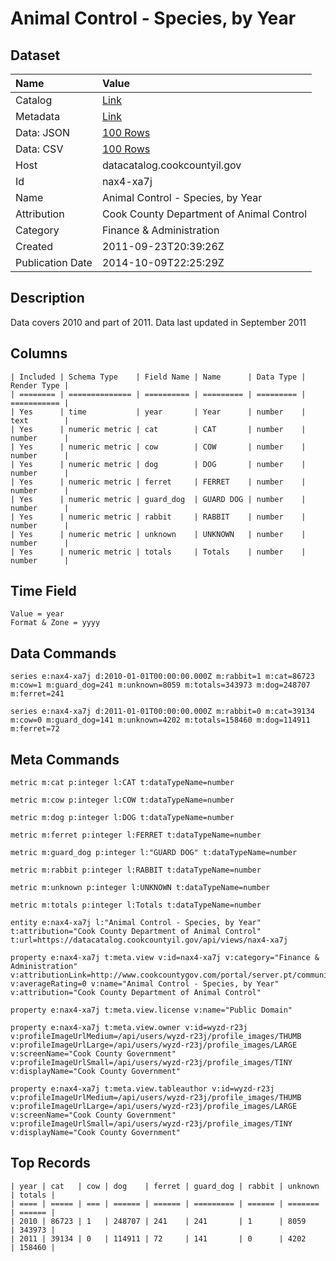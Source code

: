 # Animal Control - Species, by Year

## Dataset

| Name | Value |
| :--- | :---- |
| Catalog | [Link](https://catalog.data.gov/dataset/animal-control-species-by-year-4f3c5) |
| Metadata | [Link](https://datacatalog.cookcountyil.gov/api/views/nax4-xa7j) |
| Data: JSON | [100 Rows](https://datacatalog.cookcountyil.gov/api/views/nax4-xa7j/rows.json?max_rows=100) |
| Data: CSV | [100 Rows](https://datacatalog.cookcountyil.gov/api/views/nax4-xa7j/rows.csv?max_rows=100) |
| Host | datacatalog.cookcountyil.gov |
| Id | nax4-xa7j |
| Name | Animal Control - Species, by Year |
| Attribution | Cook County Department of Animal Control |
| Category | Finance & Administration |
| Created | 2011-09-23T20:39:26Z |
| Publication Date | 2014-10-09T22:25:29Z |

## Description

Data covers 2010 and part of 2011. Data last updated in September 2011

## Columns

```ls
| Included | Schema Type    | Field Name | Name      | Data Type | Render Type |
| ======== | ============== | ========== | ========= | ========= | =========== |
| Yes      | time           | year       | Year      | number    | text        |
| Yes      | numeric metric | cat        | CAT       | number    | number      |
| Yes      | numeric metric | cow        | COW       | number    | number      |
| Yes      | numeric metric | dog        | DOG       | number    | number      |
| Yes      | numeric metric | ferret     | FERRET    | number    | number      |
| Yes      | numeric metric | guard_dog  | GUARD DOG | number    | number      |
| Yes      | numeric metric | rabbit     | RABBIT    | number    | number      |
| Yes      | numeric metric | unknown    | UNKNOWN   | number    | number      |
| Yes      | numeric metric | totals     | Totals    | number    | number      |
```

## Time Field

```ls
Value = year
Format & Zone = yyyy
```

## Data Commands

```ls
series e:nax4-xa7j d:2010-01-01T00:00:00.000Z m:rabbit=1 m:cat=86723 m:cow=1 m:guard_dog=241 m:unknown=8059 m:totals=343973 m:dog=248707 m:ferret=241

series e:nax4-xa7j d:2011-01-01T00:00:00.000Z m:rabbit=0 m:cat=39134 m:cow=0 m:guard_dog=141 m:unknown=4202 m:totals=158460 m:dog=114911 m:ferret=72
```

## Meta Commands

```ls
metric m:cat p:integer l:CAT t:dataTypeName=number

metric m:cow p:integer l:COW t:dataTypeName=number

metric m:dog p:integer l:DOG t:dataTypeName=number

metric m:ferret p:integer l:FERRET t:dataTypeName=number

metric m:guard_dog p:integer l:"GUARD DOG" t:dataTypeName=number

metric m:rabbit p:integer l:RABBIT t:dataTypeName=number

metric m:unknown p:integer l:UNKNOWN t:dataTypeName=number

metric m:totals p:integer l:Totals t:dataTypeName=number

entity e:nax4-xa7j l:"Animal Control - Species, by Year" t:attribution="Cook County Department of Animal Control" t:url=https://datacatalog.cookcountyil.gov/api/views/nax4-xa7j

property e:nax4-xa7j t:meta.view v:id=nax4-xa7j v:category="Finance & Administration" v:attributionLink=http://www.cookcountygov.com/portal/server.pt/community/animal___rabies_control/247 v:averageRating=0 v:name="Animal Control - Species, by Year" v:attribution="Cook County Department of Animal Control"

property e:nax4-xa7j t:meta.view.license v:name="Public Domain"

property e:nax4-xa7j t:meta.view.owner v:id=wyzd-r23j v:profileImageUrlMedium=/api/users/wyzd-r23j/profile_images/THUMB v:profileImageUrlLarge=/api/users/wyzd-r23j/profile_images/LARGE v:screenName="Cook County Government" v:profileImageUrlSmall=/api/users/wyzd-r23j/profile_images/TINY v:displayName="Cook County Government"

property e:nax4-xa7j t:meta.view.tableauthor v:id=wyzd-r23j v:profileImageUrlMedium=/api/users/wyzd-r23j/profile_images/THUMB v:profileImageUrlLarge=/api/users/wyzd-r23j/profile_images/LARGE v:screenName="Cook County Government" v:profileImageUrlSmall=/api/users/wyzd-r23j/profile_images/TINY v:displayName="Cook County Government"
```

## Top Records

```ls
| year | cat   | cow | dog    | ferret | guard_dog | rabbit | unknown | totals | 
| ==== | ===== | === | ====== | ====== | ========= | ====== | ======= | ====== | 
| 2010 | 86723 | 1   | 248707 | 241    | 241       | 1      | 8059    | 343973 | 
| 2011 | 39134 | 0   | 114911 | 72     | 141       | 0      | 4202    | 158460 | 
```